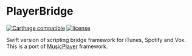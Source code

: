 # PlayerBridge

[![Carthage compatible](https://img.shields.io/badge/Carthage-compatible-4BC51D.svg?style=flat)](https://github.com/Carthage/Carthage) [![license](https://img.shields.io/github/license/mashape/apistatus.svg)]()

Swift version of scripting bridge framework for iTunes, Spotify and Vox.
This is a port of [MusicPlayer](https://github.com/MichaelRow/MusicPlayer) framework.
